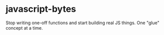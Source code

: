 # javascript-bytes
Stop writing one-off functions and start building real JS things. One "glue" concept at a time.
